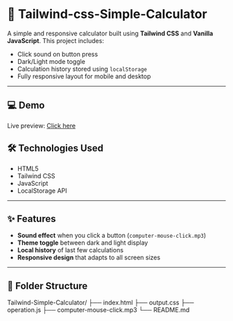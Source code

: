 # 🔢 Tailwind-css-Simple-Calculator

A simple and responsive calculator built using **Tailwind CSS** and **Vanilla JavaScript**. This project includes:

- Click sound on button press  
-  Dark/Light mode toggle  
- Calculation history stored using `localStorage`  
- Fully responsive layout for mobile and desktop

---

## 💻 Demo

Live preview: [Click here](https://suraj-7874.github.io/Tailwind-Simple-Calculator/)



## 🛠️ Technologies Used

- HTML5
- Tailwind CSS
- JavaScript
- LocalStorage API

---

## ✨ Features

- **Sound effect** when you click a button (`computer-mouse-click.mp3`)
- **Theme toggle** between dark and light display
- **Local history** of last few calculations
- **Responsive design** that adapts to all screen sizes

---

## 📂 Folder Structure

Tailwind-Simple-Calculator/
├── index.html
├── output.css
├── operation.js
├── computer-mouse-click.mp3
└── README.md

